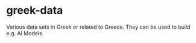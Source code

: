 # greek-data
Various data sets in Greek or related to Greece.
They can be used to build e.g. AI Models.
